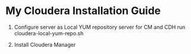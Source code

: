 # My Cloudera Installation Guide

1. Configure server as Local YUM repository server for CM and CDH
run cloudera-local-yum-repo.sh

2. Install Cloudera Manager
